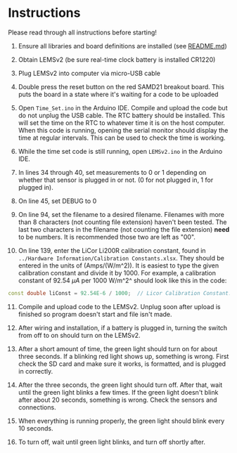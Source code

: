 # Instructions

Please read through all instructions before starting!

1. Ensure all libraries and board definitions are installed (see [README.md](../README.md))

2. Obtain LEMSv2 (be sure real-time clock battery is installed CR1220)

3. Plug LEMSv2 into computer via micro-USB cable

4. Double press the reset button on the red SAMD21 breakout board. This puts the board in a state where it's waiting for a code to be uploaded

5. Open `Time_Set.ino` in the Arduino IDE. Compile and upload the code but do not unplug the USB cable. The RTC battery should be installed. This will set the time on the RTC to whatever time it is on the host computer. When this code is running, opening the serial monitor should display the time at regular intervals. This can be used to check the time is working.

6. While the time set code is still running, open `LEMSv2.ino` in the Arduino IDE. 

7. In lines 34 through 40, set measurements to 0 or 1 depending on whether that sensor is plugged in or not. (0 for not plugged in, 1 for plugged in).

8. On line 45, set DEBUG to 0

9. On line 94, set the filename to a desired filename. Filenames with more than 8 characters (not counting file extension) haven't been tested. The last two characters in the filename (not counting the file extension) **need** to be numbers. It is recommended those two are left as "00".

10. On line 139, enter the LiCor Li200R calibration constant, found in `../Hardware Information/Calibration Constants.xlsx`. They should be entered in the units of (Amps/(W/m^2)). It is easiest to type the given calibration constant and divide it by 1000. For example, a calibration constant of 92.54 $\mu A$ per 1000 W/m^2^ should look like this in the code:

   ```c++
   const double liConst = 92.54E-6 / 1000;  // Licor Calibration Constant. Units of (Amps/(W/m^2))
   ```

11. Compile and upload code to the LEMSv2. Unplug soon after upload is finished so program doesn't start and file isn't made.

12. After wiring and installation, if a battery is plugged in, turning the switch from off to on should turn on the LEMSv2. 

13. After a short amount of time, the green light should turn on for about three seconds. If a blinking red light shows up, something is wrong. First check the SD card and make sure it works, is formatted, and is plugged in correctly.

14. After the three seconds, the green light should turn off. After that, wait until the green light blinks a few times. If the green light doesn't blink after about 20 seconds, something is wrong. Check the sensors and connections.

15. When everything is running properly, the green light should blink every 10 seconds. 

16. To turn off, wait until green light blinks, and turn off shortly after.
